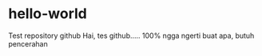 # hello-world
Test repository github
Hai, tes github..... 100% ngga ngerti buat apa, butuh pencerahan
